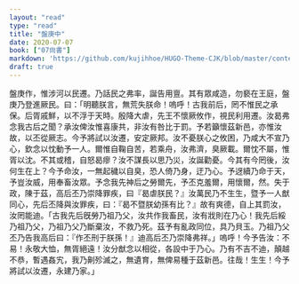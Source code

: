 ```yaml
---
layout: "read"
type: "read"
title: "盤庚中"
date: 2020-07-07
book: ["07尙書"]
markdown: 'https://github.com/kujihhoe/HUGO-Theme-CJK/blob/master/content/read/07-尙書/019-盤庚中.md'
draft: true
---
```


盤庚作，惟涉河以民遷。乃話民之弗率，誕告用亶。其有眾咸造，勿褻在王庭，盤庚乃登進厥民。曰：「明聽朕言，無荒失朕命！嗚呼！古我前后，罔不惟民之承保。后胥戚鮮，以不浮于天時。殷降大虐，先王不懷厥攸作，視民利用遷。汝曷弗念我古后之聞？承汝俾汝惟喜康共，非汝有咎比于罰。予若籲懷茲新邑，亦惟汝故，以丕從厥志。今予將試以汝遷，安定厥邦。汝不憂朕心之攸困，乃咸大不宣乃心，欽念以忱動予一人。爾惟自鞠自苦，若乘舟，汝弗濟，臭厥載。爾忱不屬，惟胥以沈。不其或稽，自怒曷瘳？汝不謀長以思乃災，汝誕勸憂。今其有今罔後，汝何生在上？今予命汝，一無起穢以自臭，恐人倚乃身，迂乃心。予迓續乃命于天，予豈汝威，用奉畜汝眾。予念我先神后之勞爾先，予丕克羞爾，用懷爾，然。失于政，陳于茲，高后丕乃崇降罪疾，曰『曷虐朕民？』汝萬民乃不生生，暨予一人猷同心，先后丕降與汝罪疾，曰：『曷不暨朕幼孫有比？』故有爽德，自上其罰汝，汝罔能迪。「古我先后旣勞乃祖乃父，汝共作我畜民，汝有戕則在乃心！我先后綏乃祖乃父，乃祖乃父乃斷棄汝，不救乃死。茲予有亂政同位，具乃貝玉。乃祖乃父丕乃告我高后曰：『作丕刑于朕孫！』迪高后丕乃崇降弗祥。」嗚呼！今予告汝：不易！永敬大恤，無胥絕遠！汝分猷念以相從，各設中于乃心。乃有不吉不迪，顛越不恭，暫遇姦宄，我乃劓殄滅之，無遺育，無俾易種于茲新邑。往哉！生生！今予將試以汝遷，永建乃家。」
